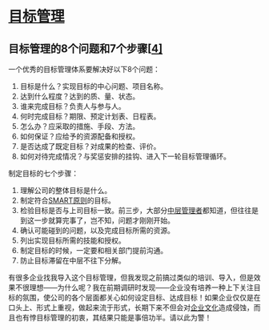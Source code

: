# [目标管理](https://wiki.mbalib.com/wiki/目标管理)

## 目标管理的8个问题和7个步骤[[4\]](https://wiki.mbalib.com/wiki/目标管理#_note-3)

一个优秀的目标管理体系要解决好以下8个问题：

1. 目标是什么？实现目标的中心问题、项目名称。
2. 达到什么程度？达到的质、量、状态。
3. 谁来完成目标？负责人与参与人。
4. 何时完成目标？期限、预定计划表、日程表。
5. 怎么办？应采取的措施、手段、方法。
6. 如何保证？应给予的资源配备和授权。
7. 是否达成了既定目标？对成果的检查、评价。
8. 如何对待完成情况？与奖惩安排的挂钩、进入下一轮目标管理循环。

制定目标的七个步骤：

1. 理解公司的整体目标是什么。
2. 制定符合[SMART原则](https://wiki.mbalib.com/wiki/SMART原则)的目标。
3. 检验目标是否与上司目标一致。前三步，大部分[中层管理者](https://wiki.mbalib.com/wiki/中层管理者)都知道，但往往是到这一步就算完事了，岂不知，问题才刚刚开始。
4. 确认可能碰到的问题，以及完成目标所需的资源。
5. 列出实现目标所需的技能和授权。
6. 制定目标的时候，一定要和相关部门提前沟通。
7. 防止目标滞留在中层不往下分解。

有很多企业找我导入这个目标管理，但我发现之前搞过类似的培训、导入，但是效果不很理想——为什么呢？我在前期调研时发现——企业没有培养一种上下关注目标的氛围，使公司的各个层面都关心如何设定目标、达成目标！如果企业仅仅是在口头上、形式上重视，做起来流于形式，长期下来不但会对[企业文化](https://wiki.mbalib.com/wiki/企业文化)造成侵蚀，而且也有悖目标管理的初衷，其结果只能是事倍功半。请以此为警！
